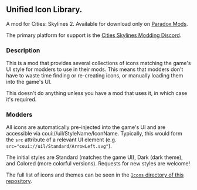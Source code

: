 ## Unified Icon Library.
A mod for Cities: Skylines 2.  Available for download only on [Paradox Mods](https://mods.paradoxplaza.com/mods/74417/Windows).

The primary platform for support is the [Cities Skylines Modding Discord](https://discord.gg/HTav7ARPs2).

### Description
This is a mod that provides several collections of icons matching the game's UI style for modders to use in their mods.   This means that modders don't have to waste time finding or re-creating icons, or manually loading them into the game's UI.

This doesn't do anything unless you have a mod that uses it, in which case it's required.

### Modders

All icons are automatically pre-injected into the game's UI and are accessible via coui://uil/StyleName/IconName.  Typically, this would form the `src` attribute of a relevant UI element (e.g. `src="coui://uil/Standard/ArrowLeft.svg"`).

The initial styles are Standard (matches the game UI), Dark (dark theme), and Colored (more colorful versions).  Requests for new styles are welcome!

The full list of icons and themes can be seen in the [`Icons` directory of this repository](https://github.com/algernon-A/UnifiedIconLibrary/tree/master/Icons).
